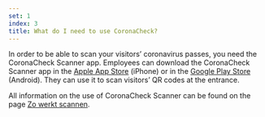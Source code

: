 ```yaml
---
set: 1
index: 3
title: What do I need to use CoronaCheck? 
---
```

In order to be able to scan your visitors’ coronavirus passes, you need the CoronaCheck Scanner app. Employees can download the CoronaCheck Scanner app in the <a href="https://apps.apple.com/gb/app/coronacheck/id1548269870" rel="noopener noreferrer" target="_blank">Apple App Store</a> (iPhone) or in the <a href="https://play.google.com/store/apps/details?id=nl.rijksoverheid.ctr.holder" rel="noopener noreferrer" target="_blank">Google Play Store</a> (Android). They can use it to scan visitors’ QR codes at the entrance.

All information on the use of CoronaCheck Scanner can be found on the page [Zo werkt scannen](/en/scanner/zo-werkt-scannen).
